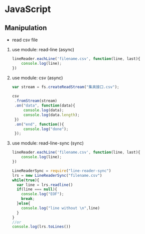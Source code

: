 # JavaScript

## Manipulation

- read csv file
1. use module: read-line (async)
    ```js
    lineReader.eachLine('filename.csv', function(line, last){
    	console.log(line);
    })
    ```
2. use module: csv (async)
    ```js
    var stream = fs.createReadStream("集奥接口.csv");
     
    csv
     .fromStream(stream)
     .on("data", function(data){
         console.log(data);
         console.log(data.length);
     })
     .on("end", function(){
         console.log("done");
     });
    ```
3. use module: read-line-sync (sync)
    ```js
    lineReader.eachLine('filename.csv', function(line, last){
    	console.log(line);
    })

    LineReaderSync = require("line-reader-sync")
    lrs = new LineReaderSync("filename.csv")
    while(true){
      var line = lrs.readline()
      if(line === null){
        console.log("EOF");
        break;
      }else{
        console.log("line without \n",line)
      }
    }
    //or 
    console.log(lrs.toLines())
    ```

